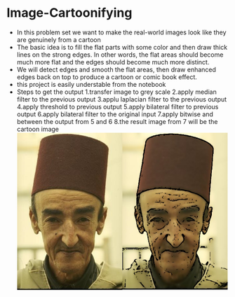 
# Image-Cartoonifying

 - In this problem set we want to make the real-world images look like they are genuinely from a cartoon
 - The basic idea is to fill the flat parts with some color and then draw thick lines on the strong edges. In other words, the flat areas should become much more flat and the edges should become much more distinct.
 - We will detect edges and smooth the flat areas, then draw enhanced edges back on top to produce a cartoon or comic book effect.
 - this project is easily understable from the notebook
 - Steps to get the output
	 1.transfer image to grey scale
	 2.apply median filter to the previous output
	 3.applu laplacian filter to the previous output
	 4.apply threshold to previous output
	 5.apply bilateral filter to previous output
	 6.apply bilateral filter to the original input
	 7.apply bitwise and  between the output from 5 and 6
	 8.the result image from 7 will be the cartoon image![](images/Before%20and%20After.jpg)
	 


	 
